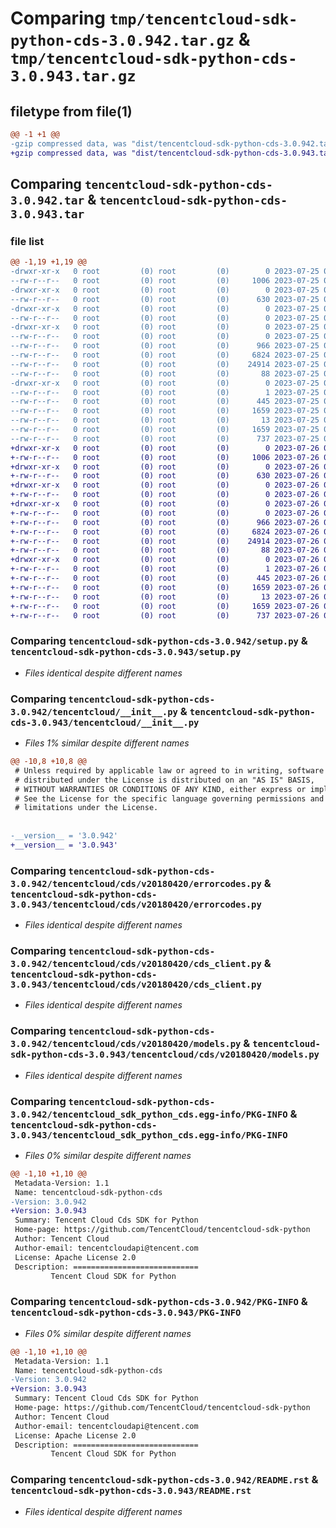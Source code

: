 # Comparing `tmp/tencentcloud-sdk-python-cds-3.0.942.tar.gz` & `tmp/tencentcloud-sdk-python-cds-3.0.943.tar.gz`

## filetype from file(1)

```diff
@@ -1 +1 @@
-gzip compressed data, was "dist/tencentcloud-sdk-python-cds-3.0.942.tar", last modified: Tue Jul 25 04:13:27 2023, max compression
+gzip compressed data, was "dist/tencentcloud-sdk-python-cds-3.0.943.tar", last modified: Wed Jul 26 00:33:04 2023, max compression
```

## Comparing `tencentcloud-sdk-python-cds-3.0.942.tar` & `tencentcloud-sdk-python-cds-3.0.943.tar`

### file list

```diff
@@ -1,19 +1,19 @@
-drwxr-xr-x   0 root         (0) root         (0)        0 2023-07-25 04:13:27.000000 tencentcloud-sdk-python-cds-3.0.942/
--rw-r--r--   0 root         (0) root         (0)     1006 2023-07-25 04:13:27.000000 tencentcloud-sdk-python-cds-3.0.942/setup.py
-drwxr-xr-x   0 root         (0) root         (0)        0 2023-07-25 04:13:27.000000 tencentcloud-sdk-python-cds-3.0.942/tencentcloud/
--rw-r--r--   0 root         (0) root         (0)      630 2023-07-25 04:13:27.000000 tencentcloud-sdk-python-cds-3.0.942/tencentcloud/__init__.py
-drwxr-xr-x   0 root         (0) root         (0)        0 2023-07-25 04:13:27.000000 tencentcloud-sdk-python-cds-3.0.942/tencentcloud/cds/
--rw-r--r--   0 root         (0) root         (0)        0 2023-07-25 04:13:27.000000 tencentcloud-sdk-python-cds-3.0.942/tencentcloud/cds/__init__.py
-drwxr-xr-x   0 root         (0) root         (0)        0 2023-07-25 04:13:27.000000 tencentcloud-sdk-python-cds-3.0.942/tencentcloud/cds/v20180420/
--rw-r--r--   0 root         (0) root         (0)        0 2023-07-25 04:13:27.000000 tencentcloud-sdk-python-cds-3.0.942/tencentcloud/cds/v20180420/__init__.py
--rw-r--r--   0 root         (0) root         (0)      966 2023-07-25 04:13:27.000000 tencentcloud-sdk-python-cds-3.0.942/tencentcloud/cds/v20180420/errorcodes.py
--rw-r--r--   0 root         (0) root         (0)     6824 2023-07-25 04:13:27.000000 tencentcloud-sdk-python-cds-3.0.942/tencentcloud/cds/v20180420/cds_client.py
--rw-r--r--   0 root         (0) root         (0)    24914 2023-07-25 04:13:27.000000 tencentcloud-sdk-python-cds-3.0.942/tencentcloud/cds/v20180420/models.py
--rw-r--r--   0 root         (0) root         (0)       88 2023-07-25 04:13:27.000000 tencentcloud-sdk-python-cds-3.0.942/setup.cfg
-drwxr-xr-x   0 root         (0) root         (0)        0 2023-07-25 04:13:27.000000 tencentcloud-sdk-python-cds-3.0.942/tencentcloud_sdk_python_cds.egg-info/
--rw-r--r--   0 root         (0) root         (0)        1 2023-07-25 04:13:27.000000 tencentcloud-sdk-python-cds-3.0.942/tencentcloud_sdk_python_cds.egg-info/dependency_links.txt
--rw-r--r--   0 root         (0) root         (0)      445 2023-07-25 04:13:27.000000 tencentcloud-sdk-python-cds-3.0.942/tencentcloud_sdk_python_cds.egg-info/SOURCES.txt
--rw-r--r--   0 root         (0) root         (0)     1659 2023-07-25 04:13:27.000000 tencentcloud-sdk-python-cds-3.0.942/tencentcloud_sdk_python_cds.egg-info/PKG-INFO
--rw-r--r--   0 root         (0) root         (0)       13 2023-07-25 04:13:27.000000 tencentcloud-sdk-python-cds-3.0.942/tencentcloud_sdk_python_cds.egg-info/top_level.txt
--rw-r--r--   0 root         (0) root         (0)     1659 2023-07-25 04:13:27.000000 tencentcloud-sdk-python-cds-3.0.942/PKG-INFO
--rw-r--r--   0 root         (0) root         (0)      737 2023-07-25 04:13:27.000000 tencentcloud-sdk-python-cds-3.0.942/README.rst
+drwxr-xr-x   0 root         (0) root         (0)        0 2023-07-26 00:33:04.000000 tencentcloud-sdk-python-cds-3.0.943/
+-rw-r--r--   0 root         (0) root         (0)     1006 2023-07-26 00:33:04.000000 tencentcloud-sdk-python-cds-3.0.943/setup.py
+drwxr-xr-x   0 root         (0) root         (0)        0 2023-07-26 00:33:04.000000 tencentcloud-sdk-python-cds-3.0.943/tencentcloud/
+-rw-r--r--   0 root         (0) root         (0)      630 2023-07-26 00:33:04.000000 tencentcloud-sdk-python-cds-3.0.943/tencentcloud/__init__.py
+drwxr-xr-x   0 root         (0) root         (0)        0 2023-07-26 00:33:04.000000 tencentcloud-sdk-python-cds-3.0.943/tencentcloud/cds/
+-rw-r--r--   0 root         (0) root         (0)        0 2023-07-26 00:33:04.000000 tencentcloud-sdk-python-cds-3.0.943/tencentcloud/cds/__init__.py
+drwxr-xr-x   0 root         (0) root         (0)        0 2023-07-26 00:33:04.000000 tencentcloud-sdk-python-cds-3.0.943/tencentcloud/cds/v20180420/
+-rw-r--r--   0 root         (0) root         (0)        0 2023-07-26 00:33:04.000000 tencentcloud-sdk-python-cds-3.0.943/tencentcloud/cds/v20180420/__init__.py
+-rw-r--r--   0 root         (0) root         (0)      966 2023-07-26 00:33:04.000000 tencentcloud-sdk-python-cds-3.0.943/tencentcloud/cds/v20180420/errorcodes.py
+-rw-r--r--   0 root         (0) root         (0)     6824 2023-07-26 00:33:04.000000 tencentcloud-sdk-python-cds-3.0.943/tencentcloud/cds/v20180420/cds_client.py
+-rw-r--r--   0 root         (0) root         (0)    24914 2023-07-26 00:33:04.000000 tencentcloud-sdk-python-cds-3.0.943/tencentcloud/cds/v20180420/models.py
+-rw-r--r--   0 root         (0) root         (0)       88 2023-07-26 00:33:04.000000 tencentcloud-sdk-python-cds-3.0.943/setup.cfg
+drwxr-xr-x   0 root         (0) root         (0)        0 2023-07-26 00:33:04.000000 tencentcloud-sdk-python-cds-3.0.943/tencentcloud_sdk_python_cds.egg-info/
+-rw-r--r--   0 root         (0) root         (0)        1 2023-07-26 00:33:04.000000 tencentcloud-sdk-python-cds-3.0.943/tencentcloud_sdk_python_cds.egg-info/dependency_links.txt
+-rw-r--r--   0 root         (0) root         (0)      445 2023-07-26 00:33:04.000000 tencentcloud-sdk-python-cds-3.0.943/tencentcloud_sdk_python_cds.egg-info/SOURCES.txt
+-rw-r--r--   0 root         (0) root         (0)     1659 2023-07-26 00:33:04.000000 tencentcloud-sdk-python-cds-3.0.943/tencentcloud_sdk_python_cds.egg-info/PKG-INFO
+-rw-r--r--   0 root         (0) root         (0)       13 2023-07-26 00:33:04.000000 tencentcloud-sdk-python-cds-3.0.943/tencentcloud_sdk_python_cds.egg-info/top_level.txt
+-rw-r--r--   0 root         (0) root         (0)     1659 2023-07-26 00:33:04.000000 tencentcloud-sdk-python-cds-3.0.943/PKG-INFO
+-rw-r--r--   0 root         (0) root         (0)      737 2023-07-26 00:33:04.000000 tencentcloud-sdk-python-cds-3.0.943/README.rst
```

### Comparing `tencentcloud-sdk-python-cds-3.0.942/setup.py` & `tencentcloud-sdk-python-cds-3.0.943/setup.py`

 * *Files identical despite different names*

### Comparing `tencentcloud-sdk-python-cds-3.0.942/tencentcloud/__init__.py` & `tencentcloud-sdk-python-cds-3.0.943/tencentcloud/__init__.py`

 * *Files 1% similar despite different names*

```diff
@@ -10,8 +10,8 @@
 # Unless required by applicable law or agreed to in writing, software
 # distributed under the License is distributed on an "AS IS" BASIS,
 # WITHOUT WARRANTIES OR CONDITIONS OF ANY KIND, either express or implied.
 # See the License for the specific language governing permissions and
 # limitations under the License.
 
 
-__version__ = '3.0.942'
+__version__ = '3.0.943'
```

### Comparing `tencentcloud-sdk-python-cds-3.0.942/tencentcloud/cds/v20180420/errorcodes.py` & `tencentcloud-sdk-python-cds-3.0.943/tencentcloud/cds/v20180420/errorcodes.py`

 * *Files identical despite different names*

### Comparing `tencentcloud-sdk-python-cds-3.0.942/tencentcloud/cds/v20180420/cds_client.py` & `tencentcloud-sdk-python-cds-3.0.943/tencentcloud/cds/v20180420/cds_client.py`

 * *Files identical despite different names*

### Comparing `tencentcloud-sdk-python-cds-3.0.942/tencentcloud/cds/v20180420/models.py` & `tencentcloud-sdk-python-cds-3.0.943/tencentcloud/cds/v20180420/models.py`

 * *Files identical despite different names*

### Comparing `tencentcloud-sdk-python-cds-3.0.942/tencentcloud_sdk_python_cds.egg-info/PKG-INFO` & `tencentcloud-sdk-python-cds-3.0.943/tencentcloud_sdk_python_cds.egg-info/PKG-INFO`

 * *Files 0% similar despite different names*

```diff
@@ -1,10 +1,10 @@
 Metadata-Version: 1.1
 Name: tencentcloud-sdk-python-cds
-Version: 3.0.942
+Version: 3.0.943
 Summary: Tencent Cloud Cds SDK for Python
 Home-page: https://github.com/TencentCloud/tencentcloud-sdk-python
 Author: Tencent Cloud
 Author-email: tencentcloudapi@tencent.com
 License: Apache License 2.0
 Description: ============================
         Tencent Cloud SDK for Python
```

### Comparing `tencentcloud-sdk-python-cds-3.0.942/PKG-INFO` & `tencentcloud-sdk-python-cds-3.0.943/PKG-INFO`

 * *Files 0% similar despite different names*

```diff
@@ -1,10 +1,10 @@
 Metadata-Version: 1.1
 Name: tencentcloud-sdk-python-cds
-Version: 3.0.942
+Version: 3.0.943
 Summary: Tencent Cloud Cds SDK for Python
 Home-page: https://github.com/TencentCloud/tencentcloud-sdk-python
 Author: Tencent Cloud
 Author-email: tencentcloudapi@tencent.com
 License: Apache License 2.0
 Description: ============================
         Tencent Cloud SDK for Python
```

### Comparing `tencentcloud-sdk-python-cds-3.0.942/README.rst` & `tencentcloud-sdk-python-cds-3.0.943/README.rst`

 * *Files identical despite different names*

